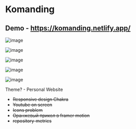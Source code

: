 # Komanding

## Demo - https://komanding.netlify.app/

![image](https://user-images.githubusercontent.com/58357980/154798051-3ef354f1-1256-4ac9-922e-c89775cd104d.png)

![image](https://user-images.githubusercontent.com/58357980/154798069-608b9ffc-3731-4398-8128-43f9100f6dde.png)

![image](https://user-images.githubusercontent.com/58357980/154798096-2e2c30fb-8abb-4a56-9123-f81880e68104.png)

![image](https://user-images.githubusercontent.com/58357980/154798113-de1aaa2c-4200-42ad-9dbd-d853b55b25f6.png)

![image](https://user-images.githubusercontent.com/58357980/154798119-efd3fe66-e084-471f-9a6d-d07c8b23f07c.png)



Theme? - Personal Website

<ul>
<li><strike>Responsive design Chakra
<li><strike>Youtube on screen
<li><strike>Icons problem
<li><strike>Оранжевый прикол в framer motion
<li><strike>repository-metrics
</ul>
